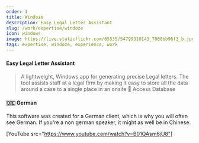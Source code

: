 ```yaml
---
order: 1
title: Windoze
description: Easy Legal Letter Assistant
slug: /work/expertise/windoze
icon: windows
image: https://live.staticflickr.com/65535/54799310143_7008bb96f3_b.jpg
tags: expertise, windoze, experience, work
---
```


#### Easy Legal Letter Assistant

> A lightweight, Windows app for generating precise Legal letters. The tool assists staff at a legal firm by making it easy to store all the data around a case to a single place in an onsite 🔑 Access Database

#### 🇩🇪 German

This software was created for a German client, which is why you will often see German. If you're a non german speaker, it might as well be in Chinese.

[YouTube src="https://www.youtube.com/watch?v=B01QAsm6jU8"]
